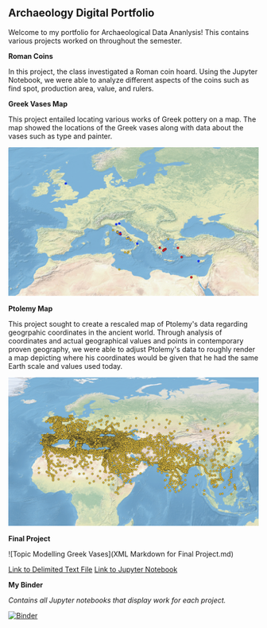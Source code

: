## Archaeology Digital Portfolio ##


Welcome to my portfolio for Archaeological Data Ananlysis! This contains various projects worked on throughout the semester. 


**Roman Coins**

In this project, the class investigated a Roman coin hoard. Using the Jupyter Notebook, we were able to analyze different aspects of the coins such as find spot, production area, value, and rulers. 

**Greek Vases Map**

This project entailed locating various works of Greek pottery on a map. The map showed the locations of the Greek vases along with data about the vases such as type and painter.

![Greek Vases Map](https://github.com/RyWynn1220/clas299/blob/master/all_painters_map.png)

**Ptolemy Map**

This project sought to create a rescaled map of Ptolemy's data regarding geogrpahic coordinates in the ancient world. Through analysis of coordinates and actual geographical values and points in contemporary proven geography, we were able to adjust Ptolemy's data to roughly render a map depicting where his coordinates would be given that he had the same Earth scale and values used today.

![Ptolemy Rescaled Map](https://github.com/RyWynn1220/clas299/blob/master/ptolemy_rescaled.png)


**Final Project**

![Topic Modelling Greek Vases](XML Markdown for Final Project.md)





[Link to Delimited Text File](http://shot.holycross.edu/ada-vases.tsv)
[Link to Jupyter Notebook](https://notebooks.gesis.org/binder/jupyter/user/rywynn1220-arch-gital-portfolio-jnikklw4/notebooks/Beazley_Topic_Modeling_Final_Project.ipynb)



**My Binder**

*Contains all Jupyter notebooks that display work for each project.*

[![Binder](https://mybinder.org/badge_logo.svg)](https://mybinder.org/v2/gh/RyWynn1220/clas299/master)
